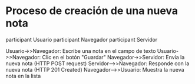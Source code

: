 # Proceso de creación de una nueva nota

participant Usuario
participant Navegador
participant Servidor

Usuario->>Navegador: Escribe una nota en el campo de texto
Usuario->>Navegador: Clic en el botón "Guardar"
Navegador->>Servidor: Envía la nueva nota (HTTP POST request)
Servidor-->>Navegador: Responde con la nueva nota (HTTP 201 Created)
Navegador-->>Usuario: Muestra la nueva nota en la lista